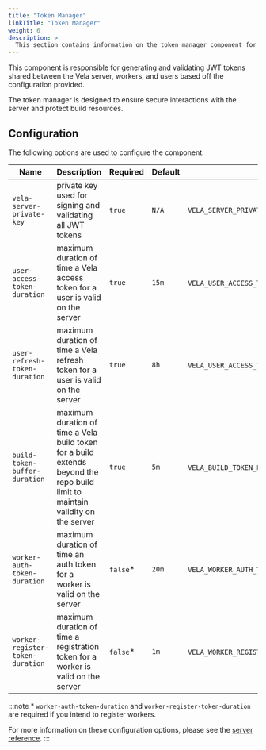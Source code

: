 ```yaml
---
title: "Token Manager"
linkTitle: "Token Manager"
weight: 6
description: >
  This section contains information on the token manager component for the Vela server.
---
```


This component is responsible for generating and validating JWT tokens shared between the Vela server, workers, and users based off the configuration provided.

The token manager is designed to ensure secure interactions with the server and protect build resources.


## Configuration

The following options are used to configure the component:

| Name                             | Description                                                                                                                     | Required | Default   | Environment Variables                         |
| -------------------------------- | ------------------------------------------------------------------------------------------------------------------------------- | -------- | --------- | --------------------------------------------- |
| `vela-server-private-key`        | private key used for signing and validating all JWT tokens                                                                      | `true`   | `N/A`     | `VELA_SERVER_PRIVATE_KEY`                                                   |
| `user-access-token-duration`     | maximum duration of time a Vela access token for a user is valid on the server                                                  | `true`   | `15m`     | `VELA_USER_ACCESS_TOKEN_DURATION`\`USER_ACCESS_TOKEN_DURATION`           |
| `user-refresh-token-duration`    | maximum duration of time a Vela refresh token for a user is valid on the server                                                 | `true`   | `8h`      | `VELA_USER_ACCESS_TOKEN_DURATION`\`USER_ACCESS_TOKEN_DURATION`           |
| `build-token-buffer-duration`    | maximum duration of time a Vela build token for a build extends beyond the repo build limit to maintain validity on the server  | `true`   | `5m`      | `VELA_BUILD_TOKEN_BUFFER_DURATION`\`BUILD_TOKEN_BUFFER_DURATION`         |
| `worker-auth-token-duration`     | maximum duration of time an auth token for a worker is valid on the server                                                      | `false`*   | `20m`     | `VELA_WORKER_AUTH_TOKEN_DURATION`\`WORKER_AUTH_TOKEN_DURATION`           |
| `worker-register-token-duration` | maximum duration of time a registration token for a worker is valid on the server                                               | `false`*   | `1m`      | `VELA_WORKER_REGISTER_TOKEN_DURATION`\`WORKER_REGISTER_TOKEN_DURATION`   |



:::note
\* `worker-auth-token-duration` and `worker-register-token-duration` are required if you intend to register workers.

For more information on these configuration options, please see the [server reference](/docs/reference/installation/server.md).
:::
